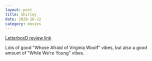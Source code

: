 ```yaml
---
layout: post
title: Shirley
date: 2020-10-22
category: movies
---
```

 
[LetterboxD review link](https://letterboxd.com/samarthbhaskar/film/shirley-2020/)

Lots of good "Whose Afraid of Virginia Woolf" vibes, but also a good amount of "While We're Young" vibes.